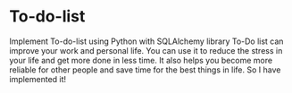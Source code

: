 # To-do-list
Implement To-do-list using Python with SQLAlchemy library
To-Do list can improve your work and personal life.
You can use it to reduce the stress in your life and get more done in less time.
It also helps you become more reliable for other people and save time for the best things in life.
So I have implemented it!
